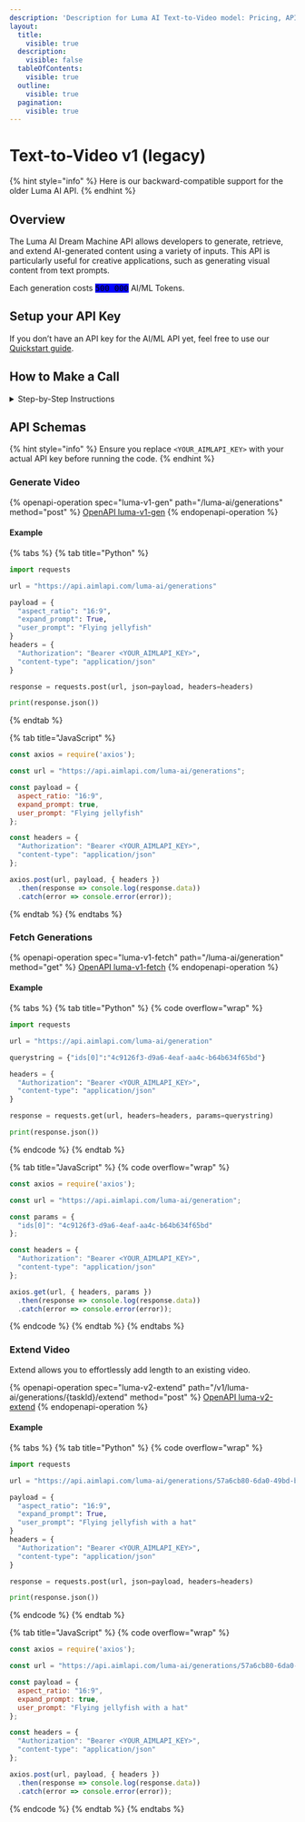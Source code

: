 ```yaml
---
description: 'Description for Luma AI Text-to-Video model: Pricing, API Reference, Examples.'
layout:
  title:
    visible: true
  description:
    visible: false
  tableOfContents:
    visible: true
  outline:
    visible: true
  pagination:
    visible: true
---
```


# Text-to-Video v1 (legacy)

{% hint style="info" %}
Here is our backward-compatible support for the older Luma AI API.
{% endhint %}

## Overview

The Luma AI Dream Machine API allows developers to generate, retrieve, and extend AI-generated content using a variety of inputs. This API is particularly useful for creative applications, such as generating visual content from text prompts.

Each generation costs <kbd><mark style="background-color:blue;">500 000<mark style="background-color:blue;"></kbd> AI/ML Tokens.

## Setup your API Key

If you don’t have an API key for the AI/ML API yet, feel free to use our [Quickstart guide](https://docs.aimlapi.com/quickstart/setting-up).

## How to Make a Call

<details>

<summary>Step-by-Step Instructions</summary>

Generating a video using this model involves making two sequential API calls:

* The first one is for creating and sending a video generation task to the server (returns a generation ID). This can be either a generation from a reference image/prompt or a video extension operation that adds length to an existing video.
* The second one is for requesting the generated or extended video from the server using the generation ID received from the first endpoint.

Below, you can find three corresponding API schemas and examples for all endpoint calls.

</details>

## API Schemas

{% hint style="info" %}
Ensure you replace `<YOUR_AIMLAPI_KEY>` with your actual API key before running the code.
{% endhint %}

### Generate Video

{% openapi-operation spec="luma-v1-gen" path="/luma-ai/generations" method="post" %}
[OpenAPI luma-v1-gen](https://api.aimlapi.com/docs-public-yaml)
{% endopenapi-operation %}

#### Example

{% tabs %}
{% tab title="Python" %}
```python
import requests

url = "https://api.aimlapi.com/luma-ai/generations"

payload = {
  "aspect_ratio": "16:9",
  "expand_prompt": True,
  "user_prompt": "Flying jellyfish"
}
headers = {
  "Authorization": "Bearer <YOUR_AIMLAPI_KEY>",
  "content-type": "application/json"
}

response = requests.post(url, json=payload, headers=headers)

print(response.json())

```
{% endtab %}

{% tab title="JavaScript" %}
```javascript
const axios = require('axios');

const url = "https://api.aimlapi.com/luma-ai/generations";

const payload = {
  aspect_ratio: "16:9",
  expand_prompt: true,
  user_prompt: "Flying jellyfish"
};

const headers = {
  "Authorization": "Bearer <YOUR_AIMLAPI_KEY>",
  "content-type": "application/json"
};

axios.post(url, payload, { headers })
  .then(response => console.log(response.data))
  .catch(error => console.error(error));

```
{% endtab %}
{% endtabs %}

### Fetch Generations

{% openapi-operation spec="luma-v1-fetch" path="/luma-ai/generation" method="get" %}
[OpenAPI luma-v1-fetch](https://api.aimlapi.com/docs-public-yaml)
{% endopenapi-operation %}

#### Example

{% tabs %}
{% tab title="Python" %}
{% code overflow="wrap" %}
```python
import requests

url = "https://api.aimlapi.com/luma-ai/generation"

querystring = {"ids[0]":"4c9126f3-d9a6-4eaf-aa4c-b64b634f65bd"}

headers = {
  "Authorization": "Bearer <YOUR_AIMLAPI_KEY>",
  "content-type": "application/json"
}

response = requests.get(url, headers=headers, params=querystring)

print(response.json())

```
{% endcode %}
{% endtab %}

{% tab title="JavaScript" %}
{% code overflow="wrap" %}
```javascript
const axios = require('axios');

const url = "https://api.aimlapi.com/luma-ai/generation";

const params = {
  "ids[0]": "4c9126f3-d9a6-4eaf-aa4c-b64b634f65bd"
};

const headers = {
  "Authorization": "Bearer <YOUR_AIMLAPI_KEY>",
  "content-type": "application/json"
};

axios.get(url, { headers, params })
  .then(response => console.log(response.data))
  .catch(error => console.error(error));

```
{% endcode %}
{% endtab %}
{% endtabs %}

### Extend Video

Extend allows you to effortlessly add length to an existing video.

{% openapi-operation spec="luma-v2-extend" path="/v1/luma-ai/generations/{taskId}/extend" method="post" %}
[OpenAPI luma-v2-extend](https://api.aimlapi.com/docs-public-yaml)
{% endopenapi-operation %}

#### Example

{% tabs %}
{% tab title="Python" %}
{% code overflow="wrap" %}
```python
import requests

url = "https://api.aimlapi.com/luma-ai/generations/57a6cb80-6da0-49bd-b29a-3f089b9e55e4/extend"

payload = {
  "aspect_ratio": "16:9",
  "expand_prompt": True,
  "user_prompt": "Flying jellyfish with a hat"
}
headers = {
  "Authorization": "Bearer <YOUR_AIMLAPI_KEY>",
  "content-type": "application/json"
}

response = requests.post(url, json=payload, headers=headers)

print(response.json())

```
{% endcode %}
{% endtab %}

{% tab title="JavaScript" %}
{% code overflow="wrap" %}
```javascript
const axios = require('axios');

const url = "https://api.aimlapi.com/luma-ai/generations/57a6cb80-6da0-49bd-b29a-3f089b9e55e4/extend";

const payload = {
  aspect_ratio: "16:9",
  expand_prompt: true,
  user_prompt: "Flying jellyfish with a hat"
};

const headers = {
  "Authorization": "Bearer <YOUR_AIMLAPI_KEY>",
  "content-type": "application/json"
};

axios.post(url, payload, { headers })
  .then(response => console.log(response.data))
  .catch(error => console.error(error));

```
{% endcode %}
{% endtab %}
{% endtabs %}
